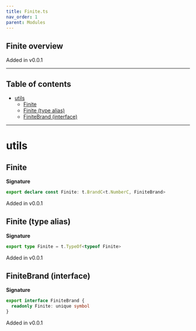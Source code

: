 ```yaml
---
title: Finite.ts
nav_order: 1
parent: Modules
---
```


## Finite overview

Added in v0.0.1

---

<h2 class="text-delta">Table of contents</h2>

- [utils](#utils)
  - [Finite](#finite)
  - [Finite (type alias)](#finite-type-alias)
  - [FiniteBrand (interface)](#finitebrand-interface)

---

# utils

## Finite

**Signature**

```ts
export declare const Finite: t.BrandC<t.NumberC, FiniteBrand>
```

Added in v0.0.1

## Finite (type alias)

**Signature**

```ts
export type Finite = t.TypeOf<typeof Finite>
```

Added in v0.0.1

## FiniteBrand (interface)

**Signature**

```ts
export interface FiniteBrand {
  readonly Finite: unique symbol
}
```

Added in v0.0.1
